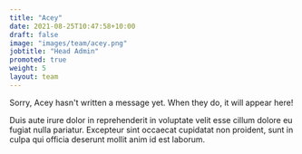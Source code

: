 ```yaml
---
title: "Acey"
date: 2021-08-25T10:47:58+10:00
draft: false
image: "images/team/acey.png"
jobtitle: "Head Admin"
promoted: true
weight: 5
layout: team
---
```


Sorry, Acey hasn't written a message yet. When they do, it will appear here!

Duis aute irure dolor in reprehenderit in voluptate velit esse cillum dolore eu fugiat nulla pariatur. Excepteur sint occaecat cupidatat non proident, sunt in culpa qui officia deserunt mollit anim id est laborum.

